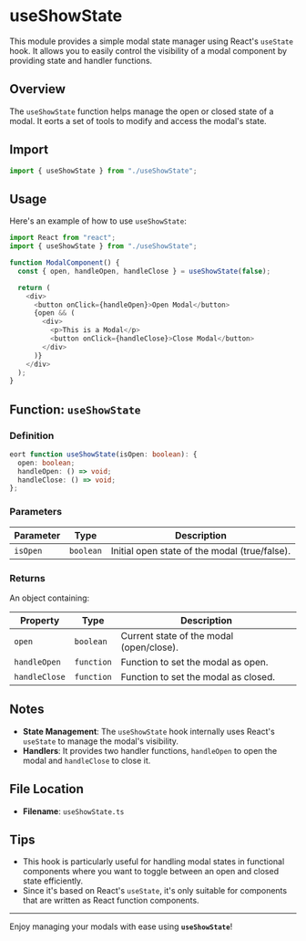 # useShowState

This module provides a simple modal state manager using React's `useState` hook. It allows you to easily control the visibility of a modal component by providing state and handler functions.

##  Overview

The `useShowState` function helps manage the open or closed state of a modal. It eorts a set of tools to modify and access the modal's state.

##  Import

```javascript
import { useShowState } from "./useShowState";
```

##  Usage

Here's an example of how to use `useShowState`:

```javascript
import React from "react";
import { useShowState } from "./useShowState";

function ModalComponent() {
  const { open, handleOpen, handleClose } = useShowState(false);

  return (
    <div>
      <button onClick={handleOpen}>Open Modal</button>
      {open && (
        <div>
          <p>This is a Modal</p>
          <button onClick={handleClose}>Close Modal</button>
        </div>
      )}
    </div>
  );
}
```

##  Function: **`useShowState`**

### **Definition**

```typescript
eort function useShowState(isOpen: boolean): {
  open: boolean;
  handleOpen: () => void;
  handleClose: () => void;
};
```

### **Parameters**

| Parameter | Type      | Description                                   |
| --------- | --------- | --------------------------------------------- |
| `isOpen`  | `boolean` | Initial open state of the modal (true/false). |

### **Returns**

An object containing:

| Property      | Type       | Description                              |
| ------------- | ---------- | ---------------------------------------- |
| `open`        | `boolean`  | Current state of the modal (open/close). |
| `handleOpen`  | `function` | Function to set the modal as open.       |
| `handleClose` | `function` | Function to set the modal as closed.     |

##  Notes

- **State Management**: The `useShowState` hook internally uses React's `useState` to manage the modal's visibility.
- **Handlers**: It provides two handler functions, `handleOpen` to open the modal and `handleClose` to close it.

##  File Location

- **Filename**: `useShowState.ts`

##  Tips

- This hook is particularly useful for handling modal states in functional components where you want to toggle between an open and closed state efficiently.
- Since it's based on React's `useState`, it's only suitable for components that are written as React function components.

---

Enjoy managing your modals with ease using **`useShowState`**! 
